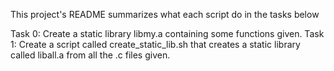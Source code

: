 This project's README summarizes what each script do in the tasks below

Task 0: Create a static library libmy.a containing some functions given.
Task 1: Create a script called create_static_lib.sh that creates a static 
        library called liball.a from all the .c files given.
